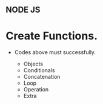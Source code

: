 ## NODE JS 
# Create Functions.
- Codes above must successfully.

  -  Objects
  -  Conditionals
  -  Concatenation
  -  Loop
  -  Operation
  -  Extra

